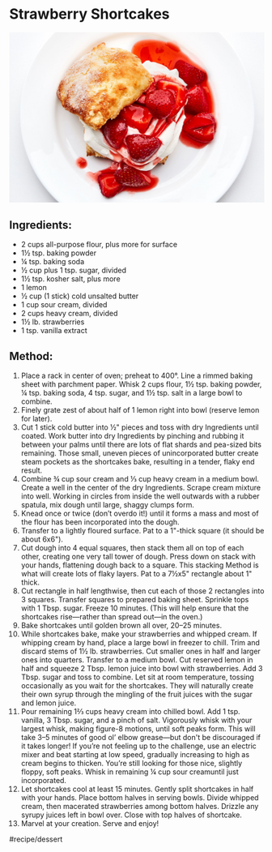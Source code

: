 # Strawberry Shortcakes


![](assets/45e3f0aef0692c64ba326d184b5ba454.jpg)

## Ingredients:

* 2 cups all-purpose flour, plus more for surface
* 1½ tsp. baking powder
* ¼ tsp. baking soda
* ½ cup plus 1 tsp. sugar, divided
* 1½ tsp. kosher salt, plus more
* 1 lemon
* ½ cup (1 stick) cold unsalted butter
* 1 cup sour cream, divided
* 2 cups heavy cream, divided
* 1½ lb. strawberries
* 1 tsp. vanilla extract

## Method:

1. Place a rack in center of oven; preheat to 400°. Line a rimmed baking sheet with parchment paper. Whisk 2 cups flour, 1½ tsp. baking powder, ¼ tsp. baking soda, 4 tsp. sugar, and 1½ tsp. salt in a large bowl to combine.
2. Finely grate zest of about half of 1 lemon right into bowl (reserve lemon for later).
3. Cut 1 stick cold butter into ½" pieces and toss with dry Ingredients until coated. Work butter into dry Ingredients by pinching and rubbing it between your palms until there are lots of flat shards and pea-sized bits remaining. Those small, uneven pieces of unincorporated butter create steam pockets as the shortcakes bake, resulting in a tender, flaky end result.
4. Combine ¾ cup sour cream and ⅓ cup heavy cream in a medium bowl. Create a well in the center of the dry Ingredients. Scrape cream mixture into well. Working in circles from inside the well outwards with a rubber spatula, mix dough until large, shaggy clumps form.
5. Knead once or twice (don’t overdo it!) until it forms a mass and most of the flour has been incorporated into the dough.
6. Transfer to a lightly floured surface. Pat to a 1"-thick square (it should be about 6x6").
7. Cut dough into 4 equal squares, then stack them all on top of each other, creating one very tall tower of dough. Press down on stack with your hands, flattening dough back to a square. This stacking Method is what will create lots of flaky layers. Pat to a 7½x5" rectangle about 1" thick.
8. Cut rectangle in half lengthwise, then cut each of those 2 rectangles into 3 squares. Transfer squares to prepared baking sheet. Sprinkle tops with 1 Tbsp. sugar. Freeze 10 minutes. (This will help ensure that the shortcakes rise—rather than spread out—in the oven.)
9. Bake shortcakes until golden brown all over, 20–25 minutes.
10. While shortcakes bake, make your strawberries and whipped cream. If whipping cream by hand, place a large bowl in freezer to chill. Trim and discard stems of 1½ lb. strawberries. Cut smaller ones in half and larger ones into quarters. Transfer to a medium bowl. Cut reserved lemon in half and squeeze 2 Tbsp. lemon juice into bowl with strawberries. Add 3 Tbsp. sugar and toss to combine. Let sit at room temperature, tossing occasionally as you wait for the shortcakes. They will naturally create their own syrup through the mingling of the fruit juices with the sugar and lemon juice.
11. Pour remaining 1⅔ cups heavy cream into chilled bowl. Add 1 tsp. vanilla, 3 Tbsp. sugar, and a pinch of salt. Vigorously whisk with your largest whisk, making figure-8 motions, until soft peaks form. This will take 3–5 minutes of good ol’ elbow grease—but don't be discouraged if it takes longer! If you’re not feeling up to the challenge, use an electric mixer and beat starting at low speed, gradually increasing to high as cream begins to thicken. You’re still looking for those nice, slightly floppy, soft peaks. Whisk in remaining ¼ cup sour creamuntil just incorporated.
12. Let shortcakes cool at least 15 minutes. Gently split shortcakes in half with your hands. Place bottom halves in serving bowls. Divide whipped cream, then macerated strawberries among bottom halves. Drizzle any syrupy juices left in bowl over. Close with top halves of shortcake.
13. Marvel at your creation. Serve and enjoy!

#recipe/dessert
